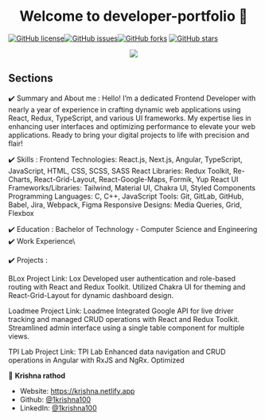 <h1 align="center">Welcome to developer-portfolio 👋</h1>
<a href="https://github.com/KrishnazRathod/blob/main/LICENSE"><img alt="GitHub license" src="https://img.shields.io/github/license/KrishnazRathod/new_portfolio"></a><a href="https://github.com/KrishnazRathod/issues"><img alt="GitHub issues" src="https://img.shields.io/github/license/KrishnazRathod/new_portfolio"></a><a href="https://github.com/KrishnazRathod/network"><img alt="GitHub forks" src="https://img.shields.io/github/license/KrishnazRathod/new_portfolio"></a> <a href="https://github.com/KrishnazRathod/stargazers"><img alt="GitHub stars" src="https://img.shields.io/github/license/KrishnazRathod/new_portfolio"></a>


<p align="center">
  <kbd>
    <img src="https://github.com/KrishnazRathod/blob/master/picture.PNG"></img>
  </kbd>
</p>

## Sections

✔️ Summary and About me : Hello! I’m a dedicated Frontend Developer with nearly a year of experience in crafting dynamic
                          web applications using React, Redux, TypeScript, and various UI frameworks. My expertise lies in enhancing user
                          interfaces and optimizing performance to elevate your web applications. Ready to bring your digital projects to life
                          with precision and flair!

✔️ Skills : Frontend Technologies: React.js, Next.js, Angular, TypeScript, JavaScript, HTML,
            CSS, SCSS, SASS React Libraries: Redux Toolkit, Re-Charts, React-Grid-Layout, React-Google-Maps, Formik, Yup React UI  
            Frameworks/Libraries: Tailwind, Material UI, Chakra UI, Styled Components Programming Languages: C, C++, JavaScript
            Tools: Git, GitLab, GitHub, Babel, Jira, Webpack, Figma Responsive Designs: Media Queries, Grid, Flexbox

✔️ Education : Bachelor of Technology - Computer Science and Engineering ✔️ Work Experience\

✔️ Projects :  

BLox Project Link: Lox Developed user authentication and role-based routing with React and Redux Toolkit. Utilized
                  Chakra UI for theming and React-Grid-Layout for dynamic dashboard design.

Loadmee Project Link: Loadmee Integrated Google API for live driver tracking and managed CRUD operations with React and
                      Redux Toolkit. Streamlined admin interface using a single table component for multiple views.

TPI Lab Project Link: TPI Lab Enhanced data navigation and CRUD operations in Angular with RxJS and NgRx. Optimized

👤 **Krishna rathod**

- Website: https://krishna.netlify.app
- Github: [@1krishna100](https://github.com/KrishnazRathod)
- LinkedIn: [@1krishna100](https://www.linkedin.com/in/krishna-rathod-b8857531b/)

